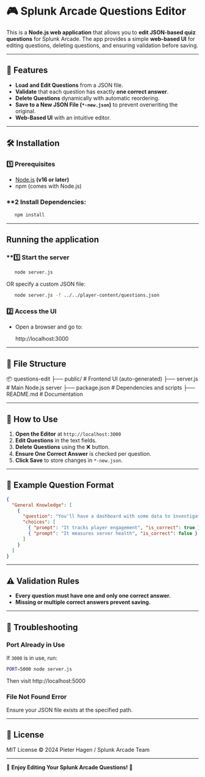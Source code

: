 # 🎮 Splunk Arcade Questions Editor

This is a **Node.js web application** that allows you to **edit JSON-based quiz questions** for Splunk Arcade. The app provides a simple **web-based UI** for editing questions, deleting questions, and ensuring validation before saving.

---

## 🚀 Features

- **Load and Edit Questions** from a JSON file.
- **Validate** that each question has exactly **one correct answer**.
- **Delete Questions** dynamically with automatic reordering.
- **Save to a New JSON File (`*-new.json`)** to prevent overwriting the original.
- **Web-Based UI** with an intuitive editor.

---

## 🛠 Installation

### **1️⃣ Prerequisites**

- [Node.js](https://nodejs.org/) **(v16 or later)**
- npm (comes with Node.js)

### **2 Install Dependencies:

```sh
   npm install
```

---

## Running the application

### **1️⃣ Start the server

```sh
   node server.js
```

OR specify a custom JSON file:

```sh
   node server.js -f ../../player-content/questions.json
```

### **2️⃣ Access the UI**

- Open a browser and go to: 

   http://localhost:3000

---

## 📂 File Structure

📦 questions-edit
 ├── public/          # Frontend UI (auto-generated)
 ├── server.js        # Main Node.js server
 ├── package.json     # Dependencies and scripts
 ├── README.md        # Documentation

---

## 📌 How to Use

1. **Open the Editor** at `http://localhost:3000`
2. **Edit Questions** in the text fields.
3. **Delete Questions** using the ❌ button.
4. **Ensure One Correct Answer** is checked per question.
5. **Click Save** to store changes in `*-new.json`.

---

## 📜 Example Question Format

```json
{
  "General Knowledge": [
    {
      "question": "You'll have a dashboard with some data to investigate...",
      "choices": [
        { "prompt": "It tracks player engagement", "is_correct": true },
        { "prompt": "It measures server health", "is_correct": false }
      ]
    }
  ]
}
```

---

## ⚠️ Validation Rules
- **Every question must have one and only one correct answer.**
- **Missing or multiple correct answers prevent saving.**

---

## 🔧 Troubleshooting

### **Port Already in Use**

If `3000` is in use, run:

```sh
PORT=5000 node server.js
```

Then visit http://localhost:5000

### **File Not Found Error**

Ensure your JSON file exists at the specified path.

---

## 📜 License
MIT License © 2024 Pieter Hagen / Splunk Arcade Team

---

🚀 **Enjoy Editing Your Splunk Arcade Questions!** 🚀